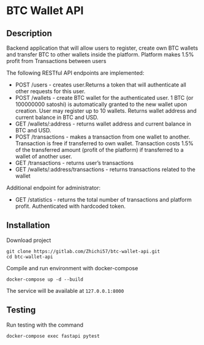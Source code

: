 # BTC Wallet API

## Description

Backend application that will allow users to register, create own BTC wallets and
transfer BTC to other wallets inside the platform. Platform makes 1.5% profit from
Transactions between users

The following RESTful API endpoints are implemented:
- POST /users - creates user.Returns a token that will authenticate all other requests for this user.
- POST /wallets - create BTC wallet for the authenticated user. 1 BTC (or 100000000
satoshi) is automatically granted to the new wallet upon creation. User may register
up to 10 wallets. Returns wallet address and current balance in BTC and USD.
- GET /wallets/:address - returns wallet address and current balance in BTC and USD.
- POST /transactions - makes a transaction from one wallet to another. Transaction is free if transferred to own wallet.
Transaction costs 1.5% of the transferred amount (profit of the platform) if transferred to a wallet of another user.
- GET /transactions - returns user’s transactions
- GET /wallets/:address/transactions - returns transactions related to the wallet

Additional endpoint for administrator:
- GET /statistics - returns the total number of transactions and platform profit. Authenticated with hardcoded token.

## Installation
Download project  
```
git clone https://gitlab.com/Zhichi57/btc-wallet-api.git
cd btc-wallet-api  
```
Compile and run environment with docker-compose  
```
docker-compose up -d --build
```    
  
The service will be available at `127.0.0.1:8000`

## Testing
Run testing with the command
```
docker-compose exec fastapi pytest
```
